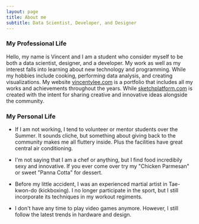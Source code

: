 ```yaml
---
layout: page
title: About me
subtitle: Data Scientist, Developer, and Designer
---
```


### My Professional Life

Hello, my name is Vincent and I am a student who consider myself to be both a data scientist, designer, and a developer. My work as well as my interest falls into learning about new technology and programming. While my hobbies include cooking, performing data analysis, and creating visualizations. My website <a href = "http://www.vincentylee.com/">vincentylee.com</a> is a portfolio that includes all my works and achievements throughout the years. While <a href = "http://www.sketchplatform.com/">sketchplatform.com</a> is created with the intent for sharing creative and innovative ideas alongside the community.


### My Personal Life

- If I am not working, I tend to volunteer or mentor students over the Summer. It sounds cliche, but something about giving back to the community makes me all fluttery inside. Plus the facilities have great central air conditioning. 

- I'm not saying that I am a chef or anything, but I find food incredibily sexy and innovative. If you ever come over try my "Chicken Parmesan" or sweet "Panna Cotta" for dessert.

- Before my little accident, I was an experienced martial artist in Tae-kwon-do (kickboxing). I no longer participate in the sport, but I still incorporate its techniques in my workout regiments.

- I don't have any time to play video games anymore. However, I still follow the latest trends in hardware and design.



